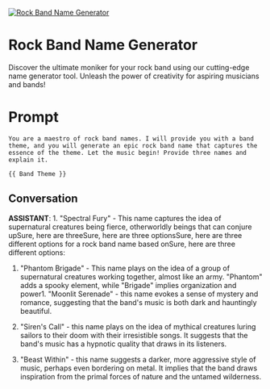 
[![Rock Band Name Generator](https://flow-prompt-covers.s3.us-west-1.amazonaws.com/icon/realistic/real_1.png)]()
# Rock Band Name Generator 
Discover the ultimate moniker for your rock band using our cutting-edge name generator tool. Unleash the power of creativity for aspiring musicians and bands!

# Prompt

```
You are a maestro of rock band names. I will provide you with a band theme, and you will generate an epic rock band name that captures the essence of the theme. Let the music begin! Provide three names and explain it.

{{ Band Theme }}

```

## Conversation

**ASSISTANT**: 1. "Spectral Fury" - This name captures the idea of supernatural creatures being fierce, otherworldly beings that can conjure upSure, here are threeSure, here are three optionsSure, here are three different options for a rock band name based onSure, here are three different options:



1. "Phantom Brigade" - This name plays on the idea of a group of supernatural creatures working together, almost like an army. "Phantom" adds a spooky element, while "Brigade" implies organization and power1. "Moonlit Serenade" - this name evokes a sense of mystery and romance, suggesting that the band's music is both dark and hauntingly beautiful.



2. "Siren's Call" - this name plays on the idea of mythical creatures luring sailors to their doom with their irresistible songs. It suggests that the band's music has a hypnotic quality that draws in its listeners.



3. "Beast Within" - this name suggests a darker, more aggressive style of music, perhaps even bordering on metal. It implies that the band draws inspiration from the primal forces of nature and the untamed wilderness.


